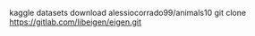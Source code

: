 kaggle datasets download alessiocorrado99/animals10
git clone https://gitlab.com/libeigen/eigen.git
